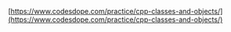 [https://www.codesdope.com/practice/cpp-classes-and-objects/](https://www.codesdope.com/practice/cpp-classes-and-objects/)